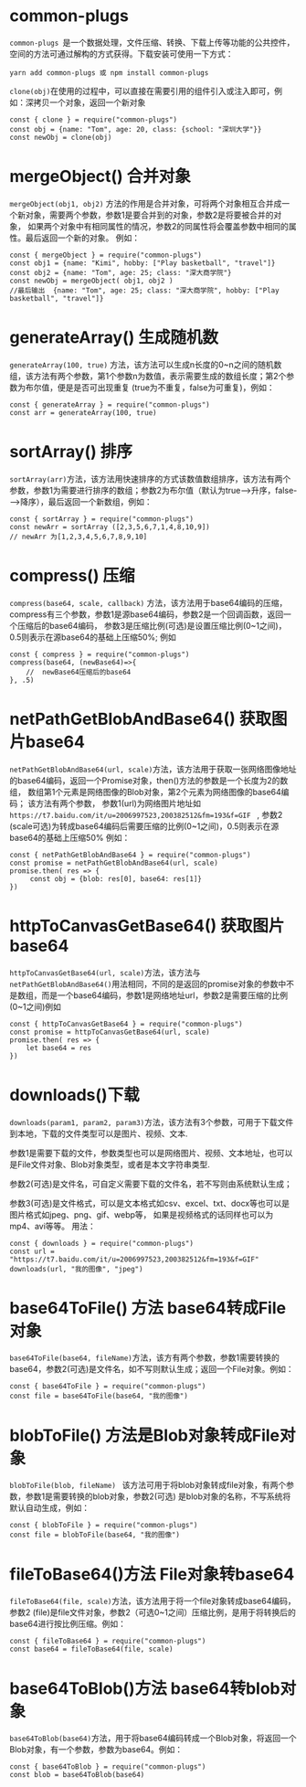 # common-plugs
```common-plugs ```是一个数据处理，文件压缩、转换、下载上传等功能的公共控件，空间的方法可通过解构的方式获得。下载安装可使用一下方式：
```
yarn add common-plugs 或 npm install common-plugs
```
```clone(obj)```在使用的过程中，可以直接在需要引用的组件引入或注入即可，例如：深拷贝一个对象，返回一个新对象
```
const { clone } = require("common-plugs")
const obj = {name: "Tom", age: 20, class: {school: "深圳大学"}}
const newObj = clone(obj)
```
# mergeObject() 合并对象
 ```mergeObject(obj1, obj2)``` 方法的作用是合并对象，可将两个对象相互合并成一个新对象，需要两个参数，参数1是要合并到的对象，参数2是将要被合并的对象，
 如果两个对象中有相同属性的情况，参数2的同属性将会覆盖参数中相同的属性。最后返回一个新的对象。
 例如：
 ```
const { mergeObject } = require("common-plugs")
const obj1 = {name: "Kimi", hobby: ["Play basketball", "travel"]}
const obj2 = {name: "Tom", age: 25; class: "深大商学院"}
const newObj = mergeObject( obj1, obj2 )
//最后输出  {name: "Tom", age: 25; class: "深大商学院", hobby: ["Play basketball", "travel"]}
```
# generateArray() 生成随机数
```generateArray(100, true)``` 方法，该方法可以生成n长度的0~n之间的随机数组，该方法有两个参数，第1个参数n为数值，表示需要生成的数组长度；第2个参数为布尔值，便是是否可出现重复
(true为不重复，false为可重复)，例如：
```
const { generateArray } = require("common-plugs")
const arr = generateArray(100, true)
```
# sortArray() 排序
```sortArray(arr)```方法，该方法用快速排序的方式该数值数组排序，该方法有两个参数，参数1为需要进行排序的数组；参数2为布尔值（默认为true-->升序，false--->降序），最后返回一个新数组，例如：
```
const { sortArray } = require("common-plugs")
const newArr = sortArray ([2,3,5,6,7,1,4,8,10,9])
// newArr 为[1,2,3,4,5,6,7,8,9,10]
```
# compress() 压缩
```compress(base64, scale, callback)``` 方法，该方法用于base64编码的压缩，compress有三个参数，参数1是源base64编码，参数2是一个回调函数，返回一个压缩后的base64编码，
参数3是压缩比例(可选)是设置压缩比例(0~1之间)，0.5则表示在源base64的基础上压缩50%; 例如
```
const { compress } = require("common-plugs")
compress(base64, (newBase64)=>{
    //  newBase64压缩后的base64
}, .5)
```
# netPathGetBlobAndBase64() 获取图片base64
```netPathGetBlobAndBase64(url, scale)```方法，该方法用于获取一张网络图像地址的base64编码，返回一个Promise对象，then()方法的参数是一个长度为2的数组，
数组第1个元素是网络图像的Blob对象，第2个元素为网络图像的base64编码；
该方法有两个参数，
参数1(url)为网络图片地址如```https://t7.baidu.com/it/u=2006997523,200382512&fm=193&f=GIF ``` ,
参数2 (scale可选)为转成base64编码后需要压缩的比例(0~1之间)，0.5则表示在源base64的基础上压缩50%
例如：
```
const { netPathGetBlobAndBase64 } = require("common-plugs")
const promise = netPathGetBlobAndBase64(url, scale)
promise.then( res => {
     const obj = {blob: res[0], base64: res[1]}
})
```
# httpToCanvasGetBase64() 获取图片base64
```httpToCanvasGetBase64(url, scale)```方法，该方法与```netPathGetBlobAndBase64()```用法相同，不同的是返回的promise对象的参数中不是数组，而是一个base64编码，参数1是网络地址url，参数2是需要压缩的比例(0~1之间)例如
```
const { httpToCanvasGetBase64 } = require("common-plugs")
const promise = httpToCanvasGetBase64(url, scale)
promise.then( res => {
    let base64 = res
})
```
# downloads()下载
```downloads(param1, param2, param3)```方法，该方法有3个参数，可用于下载文件到本地，下载的文件类型可以是图片、视频、文本. 

参数1是需要下载的文件，参数类型也可以是网络图片、视频、文本地址，也可以是File文件对象、Blob对象类型，或者是本文字符串类型. 

参数2(可选)是文件名，可自定义需要下载的文件名，若不写则由系统默认生成；

参数3(可选)是文件格式，可以是文本格式如csv、excel、txt、docx等也可以是图片格式如jpeg、png、gif、webp等，
如果是视频格式的话同样也可以为mp4、avi等等。
用法：
```
const { downloads } = require("common-plugs")
const url = "https://t7.baidu.com/it/u=2006997523,200382512&fm=193&f=GIF"
downloads(url, "我的图像", "jpeg")
```
# base64ToFile() 方法 base64转成File对象
```base64ToFile(base64, fileName)```方法，该方有两个参数，参数1需要转换的base64，参数2(可选)是文件名，如不写则默认生成；返回一个File对象。例如：
```
const { base64ToFile } = require("common-plugs")
const file = base64ToFile(base64, "我的图像")
```
# blobToFile() 方法是Blob对象转成File对象
```blobToFile(blob, fileName) ``` 该方法可用于将blob对象转成file对象，有两个参数，参数1是需要转换的blob对象，参数2(可选) 是blob对象的名称，不写系统将默认自动生成，例如：
```
const { blobToFile } = require("common-plugs")
const file = blobToFile(base64, "我的图像") 
```
# fileToBase64()方法 File对象转base64
```fileToBase64(file, scale)```方法，该方法用于将一个file对象转成base64编码，参数2 (file)是file文件对象，参数2（可选0~1之间）压缩比例，是用于将转换后的base64进行按比例压缩。例如：
```
const { fileToBase64 } = require("common-plugs")
const base64 = fileToBase64(file, scale)
```
# base64ToBlob()方法 base64转blob对象
```base64ToBlob(base64)```方法，用于将base64编码转成一个Blob对象，将返回一个Blob对象，有一个参数，参数为base64。例如：
```
const { base64ToBlob } = require("common-plugs")
const blob = base64ToBlob(base64)
```